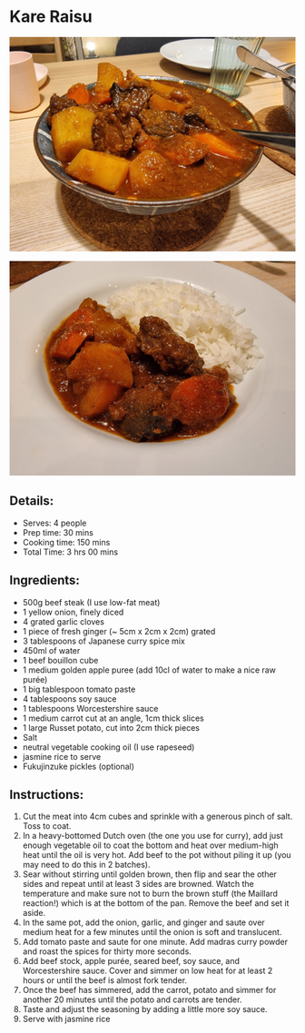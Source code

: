 # Kare Raisu

![Kare Raisu](https://github.com/anamorph/recettes/blob/master/photos/fr-plat-kare_raisu-01.jpg?raw=true) 

![Kare Raisu](https://github.com/anamorph/recettes/blob/master/photos/fr-plat-kare_raisu-02.jpg?raw=true)

## Details:
* Serves: 4 people
* Prep time: 30 mins
* Cooking time: 150 mins
* Total Time: 3 hrs 00 mins

## Ingredients:
* 500g beef steak (I use low-fat meat)
* 1 yellow onion, finely diced
* 4 grated garlic cloves
* 1 piece of fresh ginger (~ 5cm x 2cm x 2cm) grated
* 3 tablespoons of Japanese curry spice mix
* 450ml of water
* 1 beef bouillon cube
* 1 medium golden apple puree (add 10cl of water to make a nice raw purée)
* 1 big tablespoon tomato paste
* 4 tablespoons soy sauce
* 1 tablespoons Worcestershire sauce
* 1 medium carrot cut at an angle, 1cm thick slices
* 1 large Russet potato, cut into 2cm thick pieces
* Salt
* neutral vegetable cooking oil (I use rapeseed)
* jasmine rice to serve
* Fukujinzuke pickles (optional)


## Instructions:
1. Cut the meat into 4cm cubes and sprinkle with a generous pinch of salt. Toss to coat. 
1. In a heavy-bottomed Dutch oven (the one you use for curry), add just enough vegetable oil to coat the bottom and heat over medium-high heat until the oil is very hot. Add beef to the pot without piling it up (you may need to do this in 2 batches). 
1. Sear without stirring until golden brown, then flip and sear the other sides and repeat until at least 3 sides are browned. Watch the temperature and make sure not to burn the brown stuff (the Maillard reaction!) which is at the bottom of the pan. Remove the beef and set it aside.
1. In the same pot, add the onion, garlic, and ginger and saute over medium heat for a few minutes until the onion is soft and translucent.
1. Add tomato paste and saute for one minute. Add madras curry powder and roast the spices for thirty more seconds.
1. Add beef stock, apple purée, seared beef, soy sauce, and Worcestershire sauce. Cover and simmer on low heat for at least 2 hours or until the beef is almost fork tender.
1. Once the beef has simmered, add the carrot, potato and simmer for another 20 minutes until the potato and carrots are tender. 
1. Taste and adjust the seasoning by adding a little more soy sauce.
1. Serve with jasmine rice